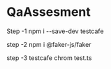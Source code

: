 # QaAssesment

Step -1
npm i --save-dev testcafe

step -2 
npm i @faker-js/faker

step -3
testcafe chrom test.ts
